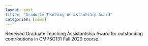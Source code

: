 ```yaml
---
layout: post
title:  "Graduate Teaching Assistantship Award"
categories: [news]
---
```

Received Graduate Teaching Assistantship Award for outstanding contributions in CMPSC131 Fall 2020 course.

